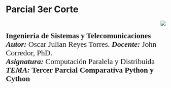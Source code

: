 # Parcial 3er Corte

<div> 
<img src="https://res-5.cloudinary.com/crunchbase-production/image/upload/c_lpad,h_256,w_256,f_auto,q_auto:eco/v1455514364/pim02bzqvgz0hibsra41.png" align="right"><br><br><FONT FACE="times new roman" SIZE=5>
<b> Ingenieria de Sistemas y Telecomunicaciones </b>
<br>
<i><b>Autor:</b></i> Oscar Julian Reyes Torres.
<i><b>Docente:</b></i> John Corredor, PhD.
<br>
<i><b>Asignatura:</b></i> Computación Paralela y Distribuida
<br>
<i><b>TEMA:</i> Tercer Parcial Comparativa Python y Cython</b>
<br>
<br>
</FONT>
</div>
